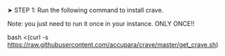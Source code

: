 ➤ STEP 1:
Run the following command to install crave.

Note: you just need to run it once in your instance. ONLY ONCE!!

bash <(curl -s https://raw.githubusercontent.com/accupara/crave/master/get_crave.sh) 
